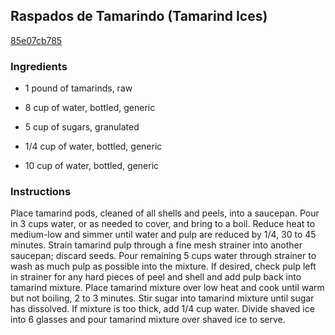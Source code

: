 ## Raspados de Tamarindo (Tamarind Ices)

[85e07cb785](http://allrecipes.com/recipe/raspados-de-tamarindo-tamarind-ices/)

### Ingredients

 - 1 pound of tamarinds, raw

 - 8 cup of water, bottled, generic

 - 5 cup of sugars, granulated

 - 1/4 cup of water, bottled, generic

 - 10 cup of water, bottled, generic

### Instructions

Place tamarind pods, cleaned of all shells and peels, into a saucepan. Pour in 3 cups water, or as needed to cover, and bring to a boil. Reduce heat to medium-low and simmer until water and pulp are reduced by 1/4, 30 to 45 minutes. Strain tamarind pulp through a fine mesh strainer into another saucepan; discard seeds. Pour remaining 5 cups water through strainer to wash as much pulp as possible into the mixture. If desired, check pulp left in strainer for any hard pieces of peel and shell and add pulp back into tamarind mixture. Place tamarind mixture over low heat and cook until warm but not boiling, 2 to 3 minutes. Stir sugar into tamarind mixture until sugar has dissolved. If mixture is too thick, add 1/4 cup water. Divide shaved ice into 6 glasses and pour tamarind mixture over shaved ice to serve.